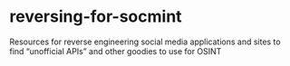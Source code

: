 # reversing-for-socmint
Resources for reverse engineering social media applications and sites to find “unofficial APIs” and other goodies to use for OSINT
